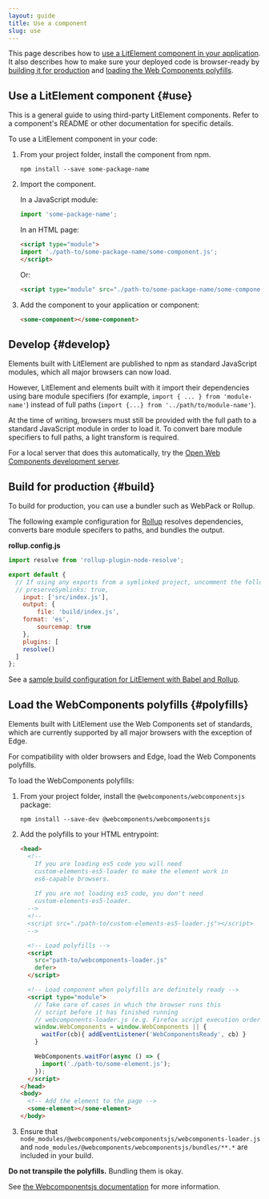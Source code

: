 ```yaml
---
layout: guide
title: Use a component
slug: use
---
```


This page describes how to [use a LitElement component in your application](#use). It also describes how to make sure your deployed code is browser-ready by [building it for production](#build) and [loading the Web Components polyfills](#polyfills).

## Use a LitElement component {#use}

This is a general guide to using third-party LitElement components. Refer to a component's README or other documentation for specific details.

To use a LitElement component in your code:

1.  From your project folder, install the component from npm.

    ```
    npm install --save some-package-name
    ```

2.  Import the component.

    In a JavaScript module: 

    ```js
    import 'some-package-name';
    ```

    In an HTML page:

    ```html
    <script type="module">
    import './path-to/some-package-name/some-component.js';
    </script>
    ```

    Or:

    ```html
    <script type="module" src="./path-to/some-package-name/some-component.js"></script>
    ```

3.  Add the component to your application or component:

    ```html
    <some-component></some-component>
    ```

## Develop {#develop}

Elements built with LitElement are published to npm as standard JavaScript modules, which all major browsers can now load. 

However, LitElement and elements built with it import their dependencies using bare module specifiers (for example, `import { ... } from 'module-name'`) instead of full paths (`import {...} from '../path/to/module-name'`). 

At the time of writing, browsers must still be provided with the full path to a standard JavaScript module in order to load it. To convert bare module specifiers to full paths, a light transform is required.

For a local server that does this automatically, try the [Open Web Components development server](https://open-wc.org/developing/owc-dev-server.html). 

## Build for production {#build}

To build for production, you can use a bundler such as WebPack or Rollup.

The following example configuration for [Rollup](https://rollupjs.org/guide/en) resolves dependencies, converts bare module specifers to paths, and bundles the output.

**rollup.config.js**

```js
import resolve from 'rollup-plugin-node-resolve';

export default {
  // If using any exports from a symlinked project, uncomment the following:
  // preserveSymlinks: true,
	input: ['src/index.js'],
	output: {
		file: 'build/index.js',
    format: 'es',
		sourcemap: true
	},
	plugins: [
    resolve()
  ]
};
```

See a [sample build configuration for LitElement with Babel and Rollup](https://github.com/PolymerLabs/lit-element-build-rollup/blob/master/src/index.html).

## Load the WebComponents polyfills {#polyfills}

Elements built with LitElement use the Web Components set of standards, which are currently supported by all major browsers with the exception of Edge. 

For compatibility with older browsers and Edge, load the Web Components polyfills.

To load the WebComponents polyfills:

1.  From your project folder, install the `@webcomponents/webcomponentsjs` package:

    ```
    npm install --save-dev @webcomponents/webcomponentsjs
    ```

2.  Add the polyfills to your HTML entrypoint:

    ```html
    <head>
      <!-- 
        If you are loading es5 code you will need 
        custom-elements-es5-loader to make the element work in 
        es6-capable browsers. 
        
        If you are not loading es5 code, you don't need 
        custom-elements-es5-loader. 
      --> 
      <!-- 
      <script src="./path-to/custom-elements-es5-loader.js"></script>
      -->

      <!-- Load polyfills -->
      <script 
        src="path-to/webcomponents-loader.js"
        defer>
      </script> 

      <!-- Load component when polyfills are definitely ready -->
      <script type="module">
        // Take care of cases in which the browser runs this
        // script before it has finished running 
        // webcomponents-loader.js (e.g. Firefox script execution order)
        window.WebComponents = window.WebComponents || { 
          waitFor(cb){ addEventListener('WebComponentsReady', cb) }
        }

        WebComponents.waitFor(async () => { 
          import('./path-to/some-element.js');
        });
      </script>
    </head>
    <body>
      <!-- Add the element to the page -->
      <some-element></some-element>
    </body>
    ```

3.  Ensure that `node_modules/@webcomponents/webcomponentsjs/webcomponents-loader.js` and `node_modules/@webcomponents/webcomponentsjs/bundles/**.*` are included in your build.

<div class="alert"> 

**Do not transpile the polyfills.** Bundling them is okay.

</div>

See [the Webcomponentsjs documentation](https://github.com/webcomponents/webcomponentsjs) for more information.
